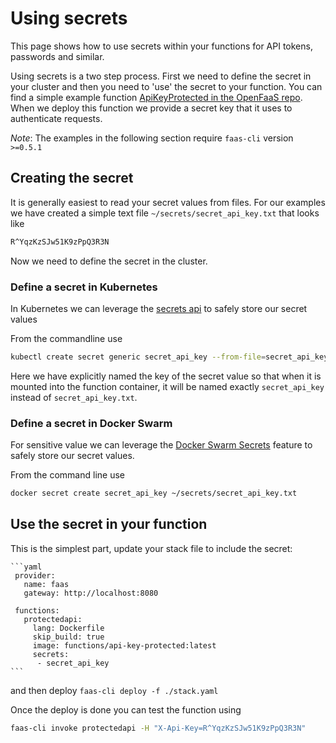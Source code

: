 # Using secrets

This page shows how to use secrets within your functions for API tokens, passwords and similar.

Using secrets is a two step process. First we need to define the secret in your cluster and then you need to 'use' the secret to your function. You can find a simple example function [ApiKeyProtected in the OpenFaaS repo](https://github.com/openfaas/faas/tree/master/sample-functions/ApiKeyProtected-Secrets). When we deploy this function we provide a secret key that it uses to authenticate requests.

_Note_: The examples in the following section require `faas-cli` version `>=0.5.1`

## Creating the secret

It is generally easiest to read your secret values from files. For our examples we have created a simple text file `~/secrets/secret_api_key.txt` that looks like

```txt
R^YqzKzSJw51K9zPpQ3R3N
```

Now we need to define the secret in the cluster.

### Define a secret in Kubernetes

In Kubernetes we can leverage the [secrets api](https://kubernetes.io/docs/concepts/configuration/secret/) to safely store our secret values

From the commandline use

```sh
kubectl create secret generic secret_api_key --from-file=secret_api_key=~/secrets/secret_api_key.txt
```

Here we have explicitly named the key of the secret value so that when it is mounted into the function container, it will be named exactly `secret_api_key` instead of `secret_api_key.txt`.

### Define a secret in Docker Swarm

For sensitive value we can leverage the [Docker Swarm Secrets](https://docs.docker.com/engine/swarm/secrets/) feature to safely store our secret values.

From the command line use

```sh
docker secret create secret_api_key ~/secrets/secret_api_key.txt
```

## Use the secret in your function

This is the simplest part, update your stack file to include the secret:

    ```yaml
     provider:
       name: faas
       gateway: http://localhost:8080

     functions:
       protectedapi:
         lang: Dockerfile
         skip_build: true
         image: functions/api-key-protected:latest
         secrets:
          - secret_api_key
    ```

and then deploy `faas-cli deploy -f ./stack.yaml`

Once the deploy is done you can test the function using

```sh
faas-cli invoke protectedapi -H "X-Api-Key=R^YqzKzSJw51K9zPpQ3R3N"
```
